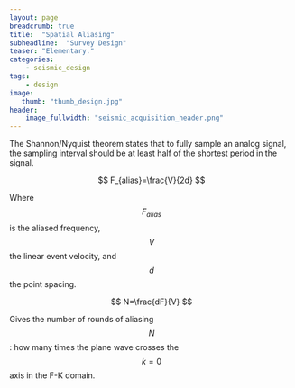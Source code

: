 ```yaml
---
layout: page
breadcrumb: true
title:  "Spatial Aliasing"
subheadline:  "Survey Design"
teaser: "Elementary."
categories:
    - seismic_design
tags:
    - design
image:
   thumb: "thumb_design.jpg"
header:
    image_fullwidth: "seismic_acquisition_header.png"
---
```


The Shannon/Nyquist theorem states that to fully sample an analog signal, the sampling interval should be at least half of the shortest period in the signal.

$$
F_{alias}=\frac{V}{2d}
$$

Where $$F_{alias}$$ is the aliased frequency, $$V$$ the linear event velocity, and $$d$$ the point spacing.

$$
N=\frac{dF}{V}
$$

Gives the number of rounds of aliasing $$N$$: how many times the plane wave crosses the $$k=0$$ axis in the F-K domain.


